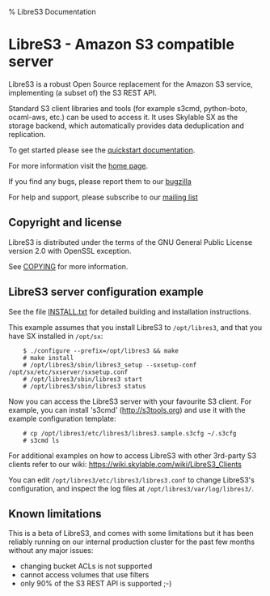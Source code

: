 % LibreS3 Documentation

LibreS3 - Amazon S3 compatible server
=====================================

LibreS3 is a robust Open Source replacement for the Amazon S3 service,
implementing (a subset of) the S3 REST API.

Standard S3 client libraries and tools (for example s3cmd, python-boto,
ocaml-aws, etc.) can be used to access it. It uses Skylable SX as the
storage backend, which automatically provides data deduplication and
replication.

To get started please see the
[quickstart documentation](doc/quickstart/quickstart.pdf).

For more information visit the [home page](http://www.skylable.com/products/libres3).

If you find any bugs, please report them to our
[bugzilla](https://bugzilla.skylable.com/)

For help and support, please subscribe to our
[mailing list](http://lists.skylable.com/listinfo/sx-users)

Copyright and license
---------------------

LibreS3 is distributed under the terms of the GNU General Public License
version 2.0 with OpenSSL exception.

See [COPYING](COPYING) for more information.

LibreS3 server configuration example
------------------------------------

See the file [INSTALL.txt](INSTALL.txt) for detailed building and installation
instructions.

This example assumes that you install LibreS3 to `/opt/libres3`,
and that you have SX installed in `/opt/sx`:

~~~~
    $ ./configure --prefix=/opt/libres3 && make
    # make install
    # /opt/libres3/sbin/libres3_setup --sxsetup-conf /opt/sx/etc/sxserver/sxsetup.conf
    # /opt/libres3/sbin/libres3 start
    # /opt/libres3/sbin/libres3 status
~~~~~

Now you can access the LibreS3 server with your favourite S3 client.
For example, you can install 's3cmd' (http://s3tools.org) and use
it with the example configuration template:

~~~~
    # cp /opt/libres3/etc/libres3/libres3.sample.s3cfg ~/.s3cfg
    # s3cmd ls
~~~~

For additional examples on how to access LibreS3 with other 3rd-party
S3 clients refer to our wiki: https://wiki.skylable.com/wiki/LibreS3_Clients

You can edit `/opt/libres3/etc/libres3/libres3.conf` to change LibreS3's
configuration, and inspect the log files at `/opt/libres3/var/log/libres3/`.

Known limitations
-----------------

This is a beta of LibreS3, and comes with some limitations
but it has been reliably running on our internal production cluster
for the past few months without any major issues:

  * changing bucket ACLs is not supported
  * cannot access volumes that use filters
  * only 90% of the S3 REST API is supported ;-)
